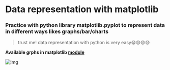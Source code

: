 # Data representation with matplotlib
### Practice with python library matplotlib.pyplot to represent data in different ways likes graphs/bar/charts

> trust me! data representation with python is very easy😁😄😄😄


**Available grphs in matplotlib [module](https://matplotlib.org/stable/plot_types/index.html)**

![img](https://miro.medium.com/max/1400/1*JTEqCz-VU16nkkUwzyWp_w.png )
